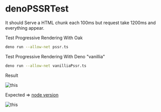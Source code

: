 # denoPSSRTest

It should Serve a HTML chunk each 100ms but request take 1200ms and everything appear.

Test Progressive Rendering With Oak

```sh
deno run --allow-net pssr.ts
```

Test Progressive Rendering With Deno "vanillia"

```sh
deno run --allow-net vanilliaPssr.ts
```

Result

![this](https://media.giphy.com/media/uaDK9Mps4ItQCYbXtl/giphy.gif)

Expected => [node version](https://github.com/OverGlass/nodeSSRTest)

![this](https://media.giphy.com/media/v3Mu2PKxaE0XxFSfy0/giphy.gif)
